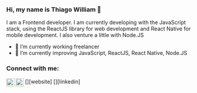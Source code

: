 ### Hi, my name is Thiago William 👋

I am a Frontend developer. I am currently developing with the JavaScript stack, using the ReactJS library for web development and React Native for mobile development. I also venture a little with Node.JS


- 🔭 I’m currently working freelancer
- 🌱 I’m currently improving JavaScript, ReactJS, React Native, Node.JS

### Connect with me:

[<img align="left" alt="My Web site" width="22px" src="https://thiagowilliam.com.br/" />][website]
[<img align="left" alt="Linkedin | LinkedIn" width="22px" src="https://cdn.jsdelivr.net/npm/simple-icons@v3/icons/linkedin.svg" href="https://www.linkedin.com/in/thiago-william/" />][linkedin]
